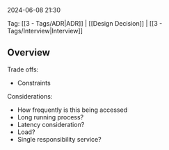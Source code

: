 
2024-06-08 21:30

Tag: [[3 - Tags/ADR|ADR]] | [[Design Decision]] | [[3 - Tags/Interview|Interview]]

## Overview

Trade offs:
- Constraints

Considerations:
- How frequently is this being accessed
- Long running process?
- Latency consideration?
- Load?
- Single responsibility service?

